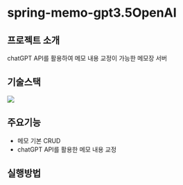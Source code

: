# spring-memo-gpt3.5OpenAI

## 프로젝트 소개
chatGPT API를 활용하여 메모 내용 교정이 가능한 메모장 서버

## 기술스택
<img src="https://img.shields.io/badge/springboot-6DB33F?style=for-the-badge&logo=springboot&logoColor=white">

## 주요기능
- 메모 기본 CRUD
- chatGPT API를 활용한 메모 내용 교정

## 실행방법

